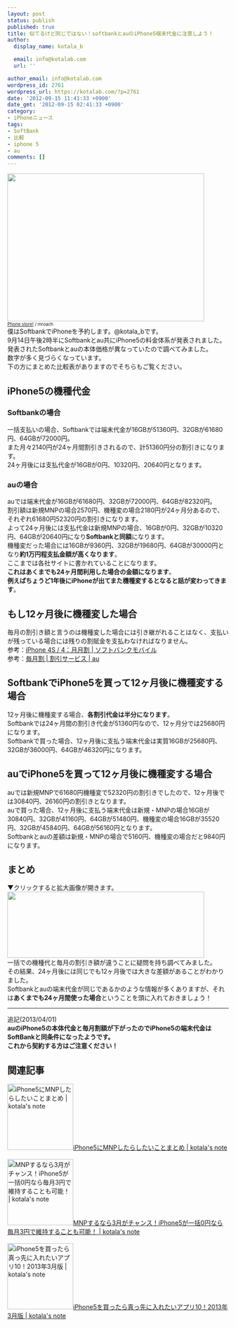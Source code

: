 ```yaml
---
layout: post
status: publish
published: true
title: 似てるけど同じではない！softbankとauのiPhone5端末代金に注意しよう！
author:
  display_name: kotala_b

  email: info@kotalab.com
  url: ''

author_email: info@kotalab.com
wordpress_id: 2761
wordpress_url: https://kotalab.com/?p=2761
date: '2012-09-15 11:41:33 +0900'
date_gmt: '2012-09-15 02:41:33 +0900'
category:
- iPhoneニュース
tags:
- SoftBank
- 比較
- iphone 5
- au
comments: []
---
```

<p><a href="https://kotalab.com/wp-content/uploads/iphone5kakaku_120915.jpg" target="_blank"><img src="https://kotalab.com/wp-content/uploads/iphone5kakaku_120915.jpg" alt="" title="iphone5kakaku_120915" width="448" height="336" class="alignnone size-full wp-image-2769" /></a><br />
<span style="font-size:10px;"><a href="https://www.flickr.com/photos/mroach/2436379822/" target="_blank">Phone store!</a> / mroach</span><br />
僕はSoftbankでiPhoneを予約します。@kotala_bです。<br />
9月14日午後2時半にSoftbankとau共にiPhone5の料金体系が発表されました。<br />
発表されたSoftbankとauの本体価格が異なっていたので調べてみました。<br />
数字が多く見づらくなっています。<br />
下の方にまとめた比較表がありますのでそちらもご覧ください。<br />
<!--more--></p>
<h2>iPhone5の機種代金</h2>
<h3>Softbankの場合</h3>
<p>一括支払いの場合、Softbankでは端末代金が16GBが51360円、32GBが61680円、64GBが72000円。<br />
また月々2140円が24ヶ月間割引きされるので、計51360円分の割引きになります。<br />
24ヶ月後には支払代金が16GBが0円、10320円、20640円となります。</p>
<h3>auの場合</h3>
<p>auでは端末代金が16GBが61680円、32GBが72000円、64GBが82320円。<br />
割引額は新規MNPの場合2570円、機種変の場合2180円が24ヶ月分あるので、それぞれ61680円52320円の割引きになります。<br />
よって24ヶ月後には支払代金は新規MNPの場合、16GBが0円、32GBが10320円、64GBが20640円になり<strong>Softbankと同額</strong>になります。<br />
機種変だった場合には16GBが9360円、32GBが19680円、64GBが30000円となり<strong>約1万円程支払金額が高くなります</strong>。<br />
ここまでは各社サイトに書かれていることになります。<br />
<strong>これはあくまでも24ヶ月間利用した場合の金額になります</strong>。<br />
<strong>例えばちょうど1年後にiPhoneが出てまた機種変するとなると話が変わってきます</strong>。</p>
<h2>もし12ヶ月後に機種変した場合</h2>
<p>毎月の割引き額と言うのは機種変した場合には引き継がれることはなく、支払いが残っている場合には残りの割賦金を支払わなければなりません。<br />
参考：<a href="https://mb.softbank.jp/mb/iphone/price_plan/super_bonus/" target="_blank">iPhone 4S / 4：月月割 | ソフトバンクモバイル</a><br />
参考：<a href="http://www.au.kddi.com/ryokin_waribiki/waribiki/maitukiwari/index.html" target="_blank">毎月割 | 割引サービス | au</a></p>
<h2>SoftbankでiPhone5を買って12ヶ月後に機種変する場合</h2>
<p>12ヶ月後に機種変する場合、<strong>各割引代金は半分になります</strong>。<br />
Softbankでは24ヶ月間の割引き代金が51360円なので、12ヶ月分では25680円になります。<br />
Softbankで買った場合、12ヶ月後に支払う端末代金は実質16GBが25680円、32GBが36000円、64GBが46320円になります。</p>
<h2>auでiPhone5を買って12ヶ月後に機種変する場合</h2>
<p>auでは新規MNPで61680円機種変で52320円の割引きでしたので、12ヶ月後では30840円、26160円の割引きとなります。<br />
auで買った場合、12ヶ月後に支払う端末代金は新規・MNPの場合16GBが30840円、32GBが41160円、64GBが51480円、機種変の場合16GBが35520円、32GBが45840円、64GBが56160円となります。<br />
Softbankとauの差額は新規・MNPの場合で5160円、機種変の場合だと9840円になります。</p>
<h2>まとめ</h2>
<p>▼クリックすると拡大画像が開きます。<br />
<a href="https://kotalab.com/wp-content/uploads/iPhone5kakaku_120915_01.jpg" target="_blank"><img src="https://kotalab.com/wp-content/uploads/iPhone5kakaku_120915_01.jpg" alt="" title="iPhone5kakaku_120915_01" width="448" height="150" class="alignnone size-full wp-image-2765" /></a><br />
一括での機種代と毎月の割引き額が違うことに疑問を持ち調べてみました。<br />
その結果、24ヶ月後には同じでも12ヶ月後では大きな差額があることがわかりました。<br />
Softbankとauの端末代金が同じであるかのような情報が多くありますが、それは<strong>あくまでも24ヶ月間使った場合</strong>ということを頭に入れておきましょう！</p>
<hr>
<p>追記(2013/04/01)<br />
<strong>auのiPhone5の本体代金と毎月割額が下がったのでiPhone5の端末代金はSoftBankと同条件になったようです。<br />
これから契約する方はご注意ください！</strong></p>
<h2 class="rele">関連記事</h2>
<p><a href="https://kotalab.com/mnp-iphone5" target="_blank"><img  class="alignleft" src="https://kotalab.com/wp-content/uploads/slooProImg_20130327212701.jpg" alt="iPhone5にMNPしたらしたいことまとめ | kotala's note" width="150" /></a><a href="https://kotalab.com/mnp-iphone5" target="_blank">iPhone5にMNPしたらしたいことまとめ | kotala's note</a><br style="clear:both;" /><br />
<a href="https://kotalab.com/mnp-march" target="_blank"><img  class="alignleft" src="https://kotalab.com/wp-content/uploads/iphoneandroid_120720.jpg" alt="MNPするなら3月がチャンス！iPhone5が一括0円なら毎月3円で維持することも可能！ | kotala's note" width="150" /></a><a href="https://kotalab.com/mnp-march" target="_blank">MNPするなら3月がチャンス！iPhone5が一括0円なら毎月3円で維持することも可能！ | kotala's note</a><br style="clear:both;" /><br />
<a href="https://kotalab.com/iphone5-first10app" target="_blank"><img  class="alignleft" src="https://kotalab.com/wp-content/uploads/iPhone5app_130318-448x250.jpg" alt="iPhone5を買ったら真っ先に入れたいアプリ10！2013年3月版 | kotala's note" width="150" /></a><a href="https://kotalab.com/iphone5-first10app" target="_blank">iPhone5を買ったら真っ先に入れたいアプリ10！2013年3月版 | kotala's note</a><br style="clear:both;" /></p>
